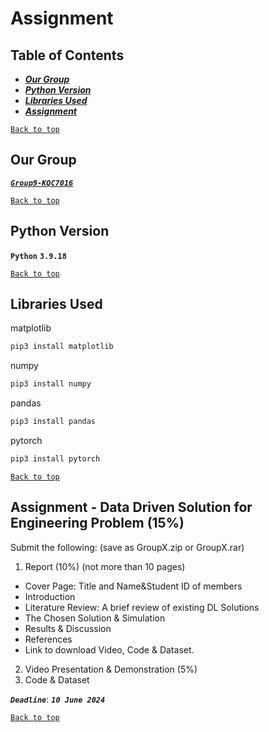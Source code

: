 # Assignment
  
  
## Table of Contents
 * [***Our Group***](#Members)
 * [***Python Version***](#Python-Version)
 * [***Libraries Used***](#Libraries-Used)
 * [***Assignment***](#assignment---data-driven-solution-for-engineering-problem-15)
  
[`Back to top`](#Assignment)
  
## Our Group
  
[***`Group9-KQC7016`***](https://github.com/KQC7016)
  
[`Back to top`](#Assignment)
  
## Python Version
**`Python`** **`3.9.18`**  
  
[`Back to top`](#Assignment)
  
## Libraries Used
  
matplotlib
```cmd
pip3 install matplotlib
```
  
numpy
```cmd
pip3 install numpy
```
  
pandas
```cmd
pip3 install pandas
```
  
pytorch
```cmd
pip3 install pytorch
```
  
[`Back to top`](#Assignment)
  
## Assignment - Data Driven Solution for Engineering Problem (15%)
  
Submit the following: (save as GroupX.zip or GroupX.rar)
1. Report (10%) (not more than 10 pages)
  * Cover Page: Title and Name&Student ID of members
  * Introduction
  * Literature Review: A brief review of existing DL Solutions
  * The Chosen Solution & Simulation
  * Results & Discussion
  * References
  * Link to download Video, Code & Dataset.
2. Video Presentation & Demonstration (5%)
3. Code & Dataset
  
***`Deadline`***: ***`10 June 2024`***
  
[`Back to top`](#Assignment)
  
